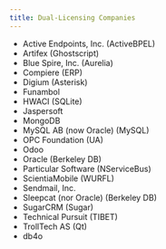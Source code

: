 ```yaml
---
title: Dual-Licensing Companies
---
```


- Active Endpoints, Inc. (ActiveBPEL)
- Artifex (Ghostscript)
- Blue Spire, Inc. (Aurelia)
- Compiere (ERP)
- Digium (Asterisk)
- Funambol
- HWACI (SQLite)
- Jaspersoft
- MongoDB
- MySQL AB (now Oracle) (MySQL)
- OPC Foundation (UA)
- Odoo
- Oracle (Berkeley DB)
- Particular Software (NServiceBus)
- ScientiaMobile (WURFL)
- Sendmail, Inc.
- Sleepcat (nor Oracle) (Berkeley DB)
- SugarCRM (Sugar)
- Technical Pursuit (TIBET)
- TrollTech AS (Qt)
- db4o
